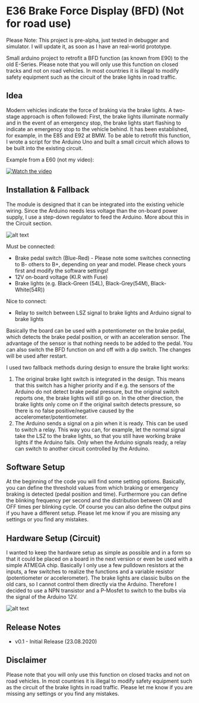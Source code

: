 # E36 Brake Force Display (BFD) (Not for road use)
Please Note: This project is pre-alpha, just tested in debugger and simulator. I will update it, as soon as I have an real-world prototype.

Small arduino project to retrofit a BFD function (as known from E90) to the old E-Series. Please note that you will only use this function on closed tracks and not on road vehicles. In most countries it is illegal to modify safety equipment such as the circuit of the brake lights in road traffic.


## Idea
Modern vehicles indicate the force of braking via the brake lights. A two-stage approach is often followed: First, the brake lights illuminate normally and in the event of an emergency stop, the brake lights start flashing to indicate an emergency stop to the vehicle behind. It has been established, for example, in the E85 and E92 at BMW. To be able to retrofit this function, I wrote a script for the Arduino Uno and built a small circuit which allows to be built into the existing circuit.

Example from a E60 (not my video):

[![Watch the video](https://j.gifs.com/XLKq0l.gif)](https://youtu.be/gSiLDY-abRU?t=33)


## Installation & Fallback 
The module is designed that it can be integrated into the existing vehicle wiring. Since the Arduino needs less voltage than the on-board power supply, I use a step-down regulator to feed the Arduino. More about this in the Circuit section. 

![alt text](https://github.com/gobit0dic/e36_brake_force_display/blob/master/static/img/circuit_pretty.png?raw=true)

Must be connected: 
* Brake pedal switch (Blue-Red) - Please note some switches connecting to B- others to B+, depending on year and model. Please check yours first and modify the software settings! 
* 12V on-board voltage (Kl.R with Fuse)
* Brake lights (e.g. Black-Green (54L), Black-Grey(54M), Black-White(54R))

Nice to connect: 
* Relay to switch between LSZ signal to brake lights and Arduino signal to brake lights

Basically the board can be used with a potentiometer on the brake pedal, which detects the brake pedal position, or with an acceleration sensor. The advantage of the sensor is that nothing needs to be added to the pedal. You can also switch the BFD function on and off with a dip switch. The changes will be used after restart.

I used two fallback methods during design to ensure the brake light works: 
1. The original brake light switch is integrated in the design. This means that this switch has a higher priority and if e.g. the sensors of the Arduino do not detect brake pedal pressure, but the original switch reports one, the brake lights will still go on. In the other direction, the brake lights only come on if the original switch detects pressure, so there is no false positive/negative caused by the accelerometer/potentiometer.
2. The Arduino sends a signal on a pin when it is ready. This can be used to switch a relay. This way you can, for example, let the normal signal take the LSZ to the brake lights, so that you still have working brake lights if the Arduino fails. Only when the Arduino signals ready, a relay can switch to another circuit controlled by the Arduino. 

## Software Setup
At the beginning of the code you will find some setting options. Basically, you can define the threshold values from which braking or emergency braking is detected (pedal position and time). Furthermore you can define the blinking frequency per second and the distribution between ON and OFF times per blinking cycle. Of course you can also define the output pins if you have a different setup. Please let me know if you are missing any settings or you find any mistakes.

## Hardware Setup (Circuit)
I wanted to keep the hardware setup as simple as possible and in a form so that it could be placed on a board in the next version or even be used with a simple ATMEGA chip. 
Basically I only use a few pulldown resistors at the inputs, a few switches to realize the functions and a variable resistor (potentiometer or accelerometer). 
The brake lights are classic bulbs on the old cars, so I cannot control them directly via the Arduino. Therefore I decided to use a NPN transistor and a P-Mosfet to switch to the bulbs via the signal of the Arduino 12V.

![alt text](https://github.com/gobit0dic/e36_brake_force_display/blob/master/static/img/circuit.png?raw=true)

## Release Notes
* v0.1 - Initial Release (23.08.2020)

## Disclaimer
Please note that you will only use this function on closed tracks and not on road vehicles. In most countries it is illegal to modify safety equipment such as the circuit of the brake lights in road traffic. Please let me know if you are missing any settings or you find any mistakes.
